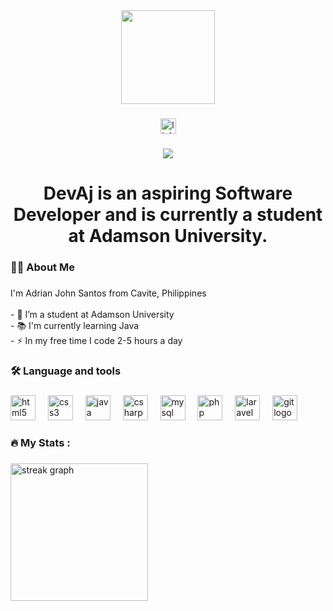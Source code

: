 <div align="center">
  <img height="150" src="https://media.licdn.com/dms/image/v2/D5603AQGoJiMB-ZRRtg/profile-displayphoto-shrink_200_200/profile-displayphoto-shrink_200_200/0/1723089077370?e=1741219200&v=beta&t=zbSfBNaXiRtgkg5WKKBL1mcAKEoAx9dKq8bssCSIIC4"  />
</div>

###

<div align="center">
  <a href="https://www.linkedin.com/in/adrian-santos-721a31288/" target="_blank">
    <img src="https://img.shields.io/static/v1?message=LinkedIn&logo=linkedin&label=&color=0077B5&logoColor=white&labelColor=&style=for-the-badge" height="25" alt="linkedin logo"  />
  </a>
</div>

###

<div align="center">
  <img src="https://visitor-badge.laobi.icu/badge?page_id=DevAj2024.DevAj2024&"  />
</div>

###

<h1 align="center">DevAj is an aspiring Software Developer and is currently a student at Adamson University.</h1>

###

<h3 align="left">👩‍💻  About Me</h3>

###

<p align="left">I'm Adrian John Santos from Cavite, Philippines<br><br>- 🔭 I’m a student at Adamson University<br>- 📚 I'm currently learning Java<br>- ⚡ In my free time I code 2-5 hours a day</p>

###

<h3 align="left">🛠 Language and tools</h3>

###

<div align="left">
  <img src="https://cdn.jsdelivr.net/gh/devicons/devicon/icons/html5/html5-original.svg" height="40" alt="html5 logo"  />
  <img width="12" />
  <img src="https://cdn.jsdelivr.net/gh/devicons/devicon/icons/css3/css3-original.svg" height="40" alt="css3 logo"  />
  <img width="12" />
  <img src="https://cdn.jsdelivr.net/gh/devicons/devicon/icons/java/java-original.svg" height="40" alt="java logo"  />
  <img width="12" />
  <img src="https://cdn.jsdelivr.net/gh/devicons/devicon/icons/csharp/csharp-original.svg" height="40" alt="csharp logo"  />
  <img width="12" />
  <img src="https://cdn.jsdelivr.net/gh/devicons/devicon/icons/mysql/mysql-original.svg" height="40" alt="mysql logo"  />
  <img width="12" />
  <img src="https://cdn.jsdelivr.net/gh/devicons/devicon/icons/php/php-original.svg" height="40" alt="php logo"  />
  <img width="12" />
  <img src="https://cdn.jsdelivr.net/gh/devicons/devicon/icons/laravel/laravel-original.svg" height="40" alt="laravel logo"  />
  <img width="12" />
  <img src="https://cdn.jsdelivr.net/gh/devicons/devicon/icons/git/git-original.svg" height="40" alt="git logo"  />
</div>

###

<h3 align="left">🔥   My Stats :</h3>

###

<div align="left">
  <img src="https://streak-stats.demolab.com?user=DevAj2024&locale=en&mode=daily&theme=dark&hide_border=false&border_radius=5&order=3" height="220" alt="streak graph"  />
</div>

###
